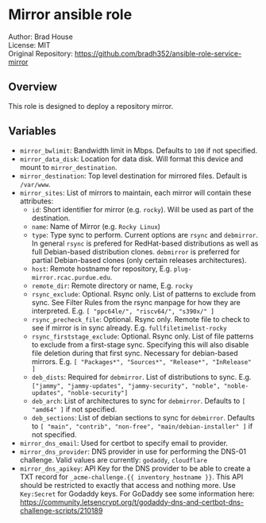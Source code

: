 # Mirror ansible role

Author: Brad House<br/>
License: MIT<br/>
Original Repository: https://github.com/bradh352/ansible-role-service-mirror

## Overview

This role is designed to deploy a repository mirror.

## Variables

- `mirror_bwlimit`: Bandwidth limit in Mbps. Defaults to `100` if not specified.
- `mirror_data_disk`: Location for data disk. Will format this device and
  mount to `mirror_destination`.
- `mirror_destination`: Top level destination for mirrored files. Default is
  `/var/www`.
- `mirror_sites`: List of mirrors to maintain, each mirror will contain these
  attributes:
  - `id`: Short identifier for mirror (e.g. `rocky`).  Will be used as part of
    the destination.
  - `name`: Name of Mirror (e.g. `Rocky Linux`)
  - `type`: Type sync to perform. Current options are `rsync` and `debmirror`.
    In general `rsync` is prefered for RedHat-based distributions as well as
    full Debian-based distribution clones.  `debmirror` is preferred for partial
    Debian-based clones (only certain releases architectures).
  - `host`: Remote hostname for repository, E.g. `plug-mirror.rcac.purdue.edu`.
  - `remote_dir`: Remote directory or name, E.g. `rocky`
  - `rsync_exclude`: Optional. Rsync only. List of patterns to exclude from
    sync. See Filter Rules from the rsync manpage for how they are interpreted.
    E.g. `[ "ppc64le/", "riscv64/", "s390x/" ]`
  - `rsync_precheck_file`: Optional. Rsync only. Remote file to check to see if
    mirror is in sync already. E.g. `fullfiletimelist-rocky`
  - `rsync_firststage_exclude`: Optional. Rsync only. List of file patterns to
    exclude from a first-stage sync. Specifying this will also disable file
    deletion during that first sync.  Necessary for debian-based mirrors.
    E.g. `[ "Packages*", "Sources*", "Release*", "InRelease" ]`
  - `deb_dists`: Required for `debmirror`. List of distributions to sync.
    E.g. `["jammy", "jammy-updates", "jammy-security", "noble", "noble-updates", "noble-security"]`
  - `deb_arch`: List of architectures to sync for `debmirror`. Defaults to
    `[ "amd64" ]` if not specified.
  - `deb_sections`: List of debian sections to sync for `debmirror`. Defaults to
    `[ "main", "contrib", "non-free", "main/debian-installer" ]` if not
    specified.
- `mirror_dns_email`: Used for certbot to specify email to provider.
- `mirror_dns_provider`: DNS provider in use for performing the DNS-01
  challenge.  Valid values are currently: `godaddy`, `cloudflare`
- `mirror_dns_apikey`: API Key for the DNS provider to be able to create
  a TXT record for `_acme-challenge.{{ inventory_hostname }}`.  This API should
  be restricted to exactly that access and nothing more.  Use `Key:Secret` for
  Godaddy keys. For GoDaddy see some information here:
  https://community.letsencrypt.org/t/godaddy-dns-and-certbot-dns-challenge-scripts/210189

